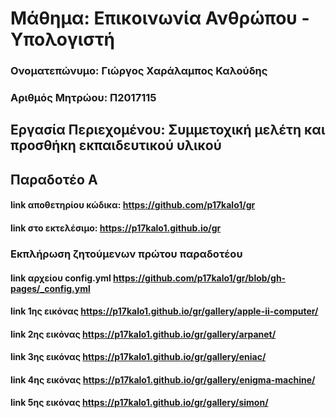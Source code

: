
# Μάθημα: Επικοινωνία Ανθρώπου - Υπολογιστή

### Ονοματεπώνυμο: Γιώργος Χαράλαμπος Καλούδης
### Αριθμός Μητρώου: Π2017115

## Εργασία Περιεχομένου: Συμμετοχική μελέτη και προσθήκη εκπαιδευτικού υλικού

## Παραδοτέο Α

#### link αποθετηρίου κώδικα: https://github.com/p17kalo1/gr
#### link στο εκτελέσιμο: https://p17kalo1.github.io/gr

### Εκπλήρωση ζητούμενων πρώτου παραδοτέου

#### link  αρχείου config.yml https://github.com/p17kalo1/gr/blob/gh-pages/_config.yml

#### link 1ης εικόνας https://p17kalo1.github.io/gr/gallery/apple-ii-computer/

#### link 2ης εικόνας https://p17kalo1.github.io/gr/gallery/arpanet/

#### link 3ης εικόνας https://p17kalo1.github.io/gr/gallery/eniac/

#### link 4ης εικόνας https://p17kalo1.github.io/gr/gallery/enigma-machine/

#### link 5ης εικόνας https://p17kalo1.github.io/gr/gallery/simon/

